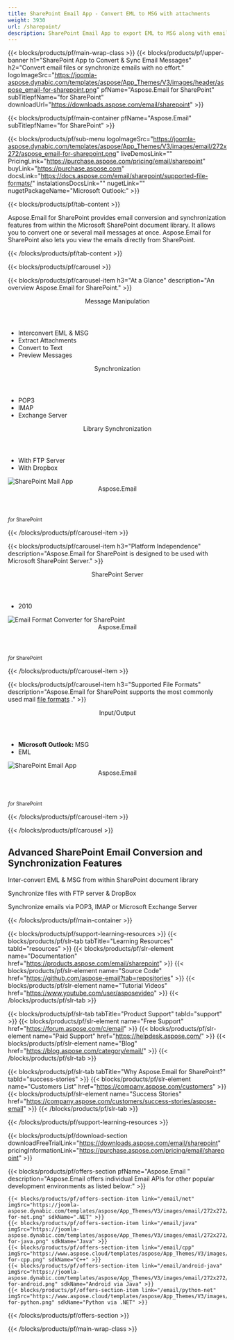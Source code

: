 ```yaml
---
title: SharePoint Email App - Convert EML to MSG with attachments 
weight: 3930
url: /sharepoint/ 
description: SharePoint Email App to export EML to MSG along with email Attachments. Synchronize files and emails from FTP POP3 IMAP or MS Exchange Server
---
```


{{< blocks/products/pf/main-wrap-class >}}
{{< blocks/products/pf/upper-banner h1="SharePoint App to Convert & Sync Email Messages" h2="Convert email files or synchronize emails with no effort." logoImageSrc="https://joomla-aspose.dynabic.com/templates/aspose/App_Themes/V3/images/header/aspose_email-for-sharepoint.png" pfName="Aspose.Email for SharePoint" subTitlepfName="for SharePoint" downloadUrl="https://downloads.aspose.com/email/sharepoint" >}}

{{< blocks/products/pf/main-container pfName="Aspose.Email" subTitlepfName="for SharePoint" >}}

{{< blocks/products/pf/sub-menu logoImageSrc="https://joomla-aspose.dynabic.com/templates/aspose/App_Themes/V3/images/email/272x272/aspose_email-for-sharepoint.png" liveDemosLink="" PricingLink="https://purchase.aspose.com/pricing/email/sharepoint" buyLink="https://purchase.aspose.com" docsLink="https://docs.aspose.com/email/sharepoint/supported-file-formats/" instalationsDocsLink="" nugetLink="" nugetPackageName="Microsoft Outlook:" >}}

{{< blocks/products/pf/tab-content >}}
<p>
 Aspose.Email for SharePoint provides email conversion and synchronization features from within the Microsoft SharePoint document library. It allows you to convert one or several mail messages at once. Aspose.Email for SharePoint also lets you view the emails directly from SharePoint.
</p>

{{< /blocks/products/pf/tab-content >}}

<!--Diagrams Start-->
{{< blocks/products/pf/carousel >}}

{{< blocks/products/pf/carousel-item h3="At a Glance" description="An overview Aspose.Email for SharePoint." >}}
<div class="diagram1 d1-sharepoint">
 <div class="d1-row">
  <div class="d1-col d1-left">
   <header>
    <i class="fa fa-envelope">
    </i>
    Message Manipulation
   </header>
   <ul>
    <li>
     Interconvert EML &amp; MSG
    </li>
    <li>
     Extract Attachments
    </li>
    <li>
     Convert to Text
    </li>
    <li>
     Preview Messages
    </li>
   </ul>
   <header>
    <i class="fa fa-balance-scale">
    </i>
    Synchronization
   </header>
   <ul>
    <li>
     POP3
    </li>
    <li>
     IMAP
    </li>
    <li>
     Exchange Server
    </li>
   </ul>
  </div>
  <!--/left-->
  <div class="d1-col d1-right">
   <header>
    <i class="fa fa-check-square-o">
    </i>
    Library Synchronization
   </header>
   <ul>
    <li>
     With FTP Server
    </li>
    <li>
     With Dropbox
    </li>
   </ul>
  </div>
  <!--/right-->
 </div>
 <!--/row-->
 <div class="d1-logo">
  <img alt="SharePoint Mail App" src="https://joomla-aspose.dynabic.com/templates/aspose/App_Themes/V3/images/email/272x272/aspose_email-for-sharepoint.png"/>
  <header>
   Aspose.Email
  </header>
  <footer>
   <small>
    <em>
     for
    </em>
    SharePoint
   </small>
  </footer>
 </div>
 <!--/logo-->
</div>

{{< /blocks/products/pf/carousel-item >}}

{{< blocks/products/pf/carousel-item h3="Platform Independence" description="Aspose.Email for SharePoint is designed to be used with Microsoft SharePoint Server." >}}
<div class="diagram1 d1-sharepoint">
 <div class="d1-row">
  <div class="d1-col d1-left">
   <header style="padding-left: 0px;">
    <i class="fa fa-cubes">
    </i>
    SharePoint Server
   </header>
   <ul>
    <li>
     2010
    </li>
   </ul>
  </div>
  <!--/left-->
  <div class="d1-col d1-right">
  </div>
  <!--/right-->
 </div>
 <!--/row-->
 <div class="d1-logo">
  <img alt="Email Format Converter for SharePoint" src="https://joomla-aspose.dynabic.com/templates/aspose/App_Themes/V3/images/email/272x272/aspose_email-for-sharepoint.png"/>
  <header>
   Aspose.Email
  </header>
  <footer>
   <small>
    <em>
     for
    </em>
    SharePoint
   </small>
  </footer>
 </div>
 <!--/logo-->
</div>

{{< /blocks/products/pf/carousel-item >}}

{{< blocks/products/pf/carousel-item h3="Supported File Formats" description="Aspose.Email for SharePoint supports the most commonly used mail [file formats](https://docs.aspose.com/email/sharepoint/supported-file-formats/)  ." >}}
<div class="diagram1 d2 d1-sharepoint">
 <div class="d1-row">
  <div class="d1-col d1-left">
   <header>
    Input/Output
   </header>
   <ul>
    <li>
     <b>
      Microsoft Outlook:
     </b>
     MSG
    </li>
    <li>
     EML
    </li>
   </ul>
  </div>
  <!--/left-->
  <div class="d1-col d1-right">
  </div>
  <!--/right-->
 </div>
 <!--/row-->
 <div class="d1-logo">
  <img alt="SharePoint Email App" src="https://joomla-aspose.dynabic.com/templates/aspose/App_Themes/V3/images/email/272x272/aspose_email-for-sharepoint.png"/>
  <header>
   Aspose.Email
  </header>
  <footer>
   <small>
    <em>
     for
    </em>
    SharePoint
   </small>
  </footer>
 </div>
 <!--/logo-->
</div>

{{< /blocks/products/pf/carousel-item >}}

{{< /blocks/products/pf/carousel >}}
<!--Diagrams End-->

<!--Feature-section Start-->
<div class="container-fluid features-section bg-gray singleproduct">
 <a class="anchor" id="features" name="features">
 </a>
 <div class="row">
  <div class="container">
   <h2 class="pr-ft">
    Advanced SharePoint Email Conversion and Synchronization Features
   </h2>
   <p>
   </p>
   <div class="col-lg-4">
    <em class="fa fa-file-text-o ico-blue fa-2x col-lg-2">
    </em>
    <p class="col-lg-10">
     Inter-convert EML &amp; MSG from within SharePoint document library
    </p>
   </div>
   <div class="col-lg-4">
    <em class="fa fa-server ico-blue fa-2x col-lg-2">
    </em>
    <p class="col-lg-10">
     Synchronize files with FTP server &amp; DropBox
    </p>
   </div>
   <div class="col-lg-4">
    <em class="fa fa-refresh ico-blue fa-2x col-lg-2">
    </em>
    <p class="col-lg-10">
     Synchronize emails via POP3, IMAP or Microsoft Exchange Server
    </p>
   </div>
   <!--

<div class="col-lg-4"><em class="fa fa-dropbox  ico-blue fa-2x col-lg-2"> </em>

<p class="col-lg-10">Synchronize files with DropBox</p>

</div>

-->
   <div class="col-lg-12">
    <h2 class="h2title">
     Inter-conversion of MSG &amp; EML Formats
    </h2>
    <p>
     Aspose.Email for SharePoint supports the most popular message formats. The Email Conversion App also provides the capability to inter-convert the supported message files without losing any information.
    </p>
   </div>
   <div class="col-lg-12">
    <h2 class="h2title">
     Synchronize Emails &amp; Files Directly from SharePoint
    </h2>
    <p>
     Aspose.Email for SharePoint can connect to FTP, POP3, IMAP and Microsoft Exchange Servers for email synchronization right from within the SharePoint applications. Moreover, the app allows to connect with an FTP server and send files from the SharePoint document library.
    </p>
   </div>
   <div class="col-lg-12">
    <h2 class="h2title">
     Extract Attachments
    </h2>
    <p>
     Aspose.Email for SharePoint allows you to extract the attachments from the downloaded messages and store them as separate files in the SharePoint document library.
    </p>
   </div>
  </div>
 </div>
</div>
<!--Feature-section End-->

{{< /blocks/products/pf/main-container >}}


{{< blocks/products/pf/support-learning-resources >}}
{{< blocks/products/pf/slr-tab tabTitle="Learning Resources" tabId="resources" >}}
{{< blocks/products/pf/slr-element name="Documentation" href="https://products.aspose.com/email/sharepoint" >}}
{{< blocks/products/pf/slr-element name="Source Code" href="https://github.com/aspose-email?tab=repositories" >}}
{{< blocks/products/pf/slr-element name="Tutorial Videos" href="https://www.youtube.com/user/asposevideo" >}}
{{< /blocks/products/pf/slr-tab >}}

{{< blocks/products/pf/slr-tab tabTitle="Product Support" tabId="support" >}}
{{< blocks/products/pf/slr-element name="Free Support" href="https://forum.aspose.com/c/email" >}}
{{< blocks/products/pf/slr-element name="Paid Support" href="https://helpdesk.aspose.com/" >}}
{{< blocks/products/pf/slr-element name="Blog" href="https://blog.aspose.com/category/email/" >}}
{{< /blocks/products/pf/slr-tab >}}

{{< blocks/products/pf/slr-tab tabTitle="Why Aspose.Email for SharePoint?" tabId="success-stories" >}}
{{< blocks/products/pf/slr-element name="Customers List" href="https://company.aspose.com/customers" >}}
{{< blocks/products/pf/slr-element name="Success Stories" href="https://company.aspose.com/customers/success-stories/aspose-email" >}}
{{< /blocks/products/pf/slr-tab >}}

{{< /blocks/products/pf/support-learning-resources >}}

{{< blocks/products/pf/download-section downloadFreeTrialLink="https://downloads.aspose.com/email/sharepoint" pricingInformationLink="https://purchase.aspose.com/pricing/email/sharepoint" >}}

{{< blocks/products/pf/offers-section pfName="Aspose.Email " description="Aspose.Email offers individual Email APIs for other popular development environments as listed below:" >}}

    {{< blocks/products/pf/offers-section-item link="/email/net" imgSrc="https://joomla-aspose.dynabic.com/templates/aspose/App_Themes/V3/images/email/272x272/aspose_email-for-net.png" sdkName=".NET" >}}
    {{< blocks/products/pf/offers-section-item link="/email/java" imgSrc="https://joomla-aspose.dynabic.com/templates/aspose/App_Themes/V3/images/email/272x272/aspose_email-for-java.png" sdkName="Java" >}}
    {{< blocks/products/pf/offers-section-item link="/email/cpp" imgSrc="https://www.aspose.cloud/templates/aspose/App_Themes/V3/images/email/272x272/aspose_email-for-cpp.png" sdkName="C++" >}}
    {{< blocks/products/pf/offers-section-item link="/email/android-java" imgSrc="https://joomla-aspose.dynabic.com/templates/aspose/App_Themes/V3/images/email/272x272/aspose_email-for-android.png" sdkName="Android via Java" >}}
    {{< blocks/products/pf/offers-section-item link="/email/python-net" imgSrc="https://www.aspose.cloud/templates/aspose/App_Themes/V3/images/email/272x272/aspose_email-for-python.png" sdkName="Python via .NET" >}}

{{< /blocks/products/pf/offers-section >}}

{{< /blocks/products/pf/main-wrap-class >}}